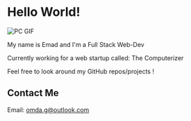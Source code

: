 <p align="center">

# Hello World!

![PC GIF](https://24.media.tumblr.com/03c9505cfe9473d13619cd18a98d90e5/tumblr_n3xetmlDS41qav3uso1_500.gif)

My name is Emad and I'm a Full Stack Web-Dev

Currently working for a web startup called: The Computerizer

Feel free to look around my GitHub repos/projects !


</p>


## Contact Me

Email: <omda.g@outlook.com>
